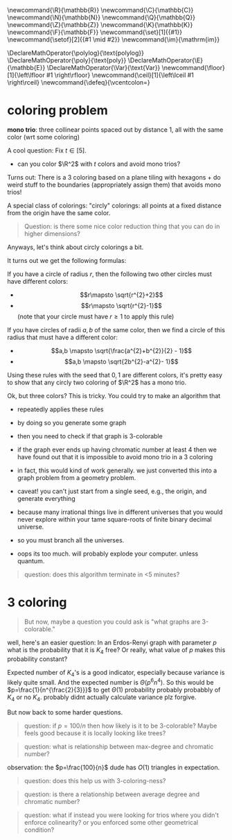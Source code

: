 \newcommand{\R}{\mathbb{R}}
\newcommand{\C}{\mathbb{C}}
\newcommand{\N}{\mathbb{N}}
\newcommand{\Q}{\mathbb{Q}}
\newcommand{\Z}{\mathbb{Z}}
\newcommand{\K}{\mathbb{K}}
\newcommand{\F}{\mathbb{F}}
\newcommand{\set}[1]{\{#1\}}
\newcommand{\setof}[2]{\{#1 \mid #2\}}
\newcommand{\im}{\mathrm{im}}

\DeclareMathOperator{\polylog}{\text{polylog}}
\DeclareMathOperator{\poly}{\text{poly}}
\DeclareMathOperator{\E}{\mathbb{E}}
\DeclareMathOperator{\Var}{\text{Var}}
\newcommand{\floor}[1]{\left\lfloor #1 \right\rfloor}
\newcommand{\ceil}[1]{\left\lceil #1 \right\rceil}
\newcommand{\defeq}{\vcentcolon=}



# coloring problem 

**mono trio**: three collinear points spaced out by distance 1,
all with the same color (wrt some coloring)

A cool question: 
Fix $t\in [5]$.
- can you color $\R^2$ with $t$ colors and avoid mono trios?

Turns out:
There is a $3$ coloring based on a plane tiling with hexagons + do
weird stuff to the boundaries (appropriately assign them) that
avoids mono trios!

A special class of colorings: 
"circly" colorings: all points at a fixed distance from the
origin have the same color.

> Question: is there some nice color reduction thing that you can do in higher dimensions?

Anyways, let's think about circly colorings a bit.

It turns out we get the following formulas:

If you have a circle of radius $r$, then the following two other
circles must have different colors:
- $$r\mapsto \sqrt{r^{2}+2}$$
- $$r\mapsto \sqrt{r^{2}-1}$$    (note that your circle must have
    $r\ge 1$ to apply this rule)

If you have circles of radii $a,b$ of the same color, then we
find a circle of this radius that must have a different color:
- $$a,b \mapsto \sqrt{\frac{a^{2}+b^{2}}{2} - 1}$$
- $$a,b \mapsto \sqrt{2b^{2}-a^{2}- 1}$$

Using these rules with the seed that $0,1$ are different colors,
it's pretty easy to show that any circly two coloring of $\R^2$
has a mono trio.

Ok, but three colors? 
This is tricky.
You could try to make an algorithm that 
- repeatedly applies these rules 
- by doing so you generate some graph
- then you need to check if that graph is $3$-colorable
- if the graph ever ends up having chromatic number at least $4$
    then we have found out that it is impossible to avoid mono
    trio in a $3$ coloring
- in fact, this would kind of work generally. we just converted
    this into a graph problem from a geometry problem.

- caveat! you can't just start from a single seed, e.g., the
    origin, and generate everything
- because many irrational things live in different universes that
    you would never explore within your tame square-roots of
    finite binary decimal universe.

- so you must branch all the universes.
- oops its too much. will probably explode your computer.  unless
    quantum.

> question: does this algorithm terminate in <5 minutes?

# 3 coloring

> But now, maybe a question you could ask is "what graphs are 3-colorable."

well, here's an easier question:
In an Erdos-Renyi graph with parameter $p$ what is the
probability that it is $K_4$ free?
Or really, what value of $p$ makes this probability constant? 

Expected number of $K_4$'s is a good indicator, especially because variance
is likely quite small.
And the expected number is $\Theta(p^{6} n^{4})$. So this would
be $p=\frac{1}{n^{\frac{2}{3}}}$ to get $\Theta(1)$ probability
probably probabbly of  $K_4$ or no $K_4$. probably didnt actually
calculate variance plz forgive.

But now back to some harder questions. 

> question: if $p=100/n$ then how likely is it to be $3$-colorable?
Maybe feels good because it is locally looking like trees?


> question: what is relationship between max-degree and chromatic number?

observation: the $p=\frac{100}{n}$ dude has $O(1)$ triangles in
expectation. 

> question: does this help us with $3$-coloring-ness?

> question: is there a relationship between average degree and chromatic number?

> question: what if instead you were looking for trios where you
> didn't enforce colinearity? or you enforced some other
> geometrical condition?

